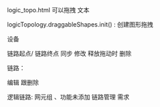 logic_topo.html  可以拖拽 文本


logicTopology.draggableShapes.init() : 创建图形拖拽






设备


链路起点/ 链路终点
同步
修改  释放拖动时
删除 


链路：

编辑 跟删除



逻辑链路: 网元组 、功能未添加 
         链路管理 需求